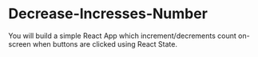 # Decrease-Incresses-Number
<p>You will build a simple React App which increment/decrements count on-screen when buttons are clicked using React State.
</p>
